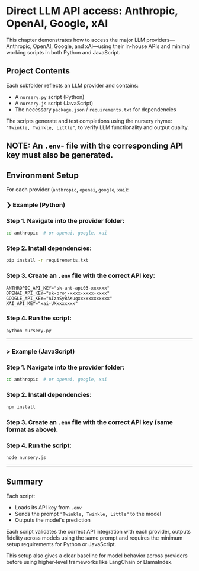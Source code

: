 # Direct LLM API access: Anthropic, OpenAI, Google, xAI

This chapter demonstrates how to access the major LLM providers— Anthropic, OpenAI, Google, and xAI—using their in-house APIs and minimal working scripts in both Python and JavaScript.

## Project Contents
Each subfolder reflects an LLM provider and contains:

- A `nursery.py` script (Python)
- A `nursery.js` script (JavaScript)
- The necessary `package.json` / `requirements.txt` for dependencies

The scripts generate and test completions using the nursery rhyme:  
`"Twinkle, Twinkle, Little"`, to verify LLM functionality and output quality.

**NOTE**: An `.env`- file with the corresponding API key must also be generated.
---


## Environment Setup

For each provider (`anthropic`, `openai`, `google`, `xai`):

### ❯ Example (Python)

### Step 1. Navigate into the provider folder:
   ```bash
   cd anthropic  # or openai, google, xai
````

### Step 2. Install dependencies:

   ```bash
   pip install -r requirements.txt
   ```

### Step 3. Create an `.env` file with the correct API key:

   ```env
   ANTHROPIC_API_KEY="sk-ant-api03-xxxxxx"
   OPENAI_API_KEY="sk-proj-xxxx-xxxx-xxxx"
   GOOGLE_API_KEY="AIzaSyBAKuqxxxxxxxxxxxx"
   XAI_API_KEY="xai-UXxxxxxxx"
   ```

### Step 4. Run the script:

   ```bash
   python nursery.py
   ```

---

### > Example (JavaScript)

### Step 1. Navigate into the provider folder:

   ```bash
   cd anthropic  # or openai, google, xai
   ```

### Step 2. Install dependencies:

   ```bash
   npm install
   ```

### Step 3. Create an `.env` file with the correct API key (same format as above).

### Step 4. Run the script:

   ```bash
   node nursery.js
   ```

---

## Summary

Each script:

* Loads its API key from `.env`
* Sends the prompt `"Twinkle, Twinkle, Little"` to the model
* Outputs the model's prediction

Each script validates the correct API integration with each provider, outputs fidelity across models using the same prompt and requires the minimum setup requirements for Python or JavaScript.

This setup also gives a clear baseline for model behavior across providers before using higher-level frameworks like LangChain or LlamaIndex.
